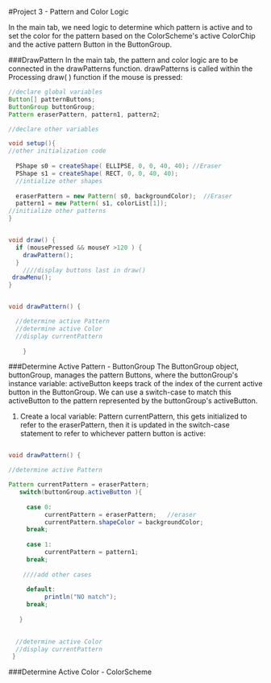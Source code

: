 #Project 3 - Pattern and Color Logic

 In the main tab, we need logic to determine which pattern is active and to set the color for the pattern based on the ColorScheme's active ColorChip and the active pattern Button in the ButtonGroup. 
 
###DrawPattern
In the main tab, the pattern and color logic are to be connected in the drawPatterns function.  drawPatterns is called within the Processing draw( ) function if the mouse is pressed: 



```java
//declare global variables
Button[] patternButtons;
ButtonGroup buttonGroup;
Pattern eraserPattern, pattern1, pattern2;

//declare other variables

void setup(){
//other initialization code
 
  PShape s0 = createShape( ELLIPSE, 0, 0, 40, 40); //Eraser
  PShape s1 = createShape( RECT, 0, 0, 40, 40);
  //intialize other shapes
  
  eraserPattern = new Pattern( s0, backgroundColor);  //Eraser
  pattern1 = new Pattern( s1, colorList[1]);
//initialize other patterns
}


void draw() {
  if (mousePressed && mouseY >120 ) {
    drawPattern();
  }
    ////display buttons last in draw()
 drawMenu();
}


void drawPattern() {

  //determine active Pattern
  //determine active Color
  //display currentPattern
  
    }
```

 ###Determine Active Pattern - ButtonGroup
The ButtonGroup object, buttonGroup, manages the pattern Buttons, where the buttonGroup's instance variable: activeButton keeps track of the index of the current active button in the ButtonGroup.  We can use a switch-case to match this activeButton to the pattern represented by the buttonGroup's activeButton.  

1.  Create a local variable:  Pattern currentPattern, this gets initialized to refer to the eraserPattern, then it is updated in the switch-case statement to refer to whichever pattern button is active:



```java

void drawPattern() {

//determine active Pattern

Pattern currentPattern = eraserPattern; 
   switch(buttonGroup.activeButton ){
     
     case 0: 
          currentPattern = eraserPattern;   //eraser
          currentPattern.shapeColor = backgroundColor;
     break;
     
     case 1:
          currentPattern = pattern1;
     break;
     
    ////add other cases
     
     default:
          println("NO match");
     break;  
     
   }

  
  //determine active Color
  //display currentPattern
 }
```



 
 
 
 ###Determine Active Color - ColorScheme